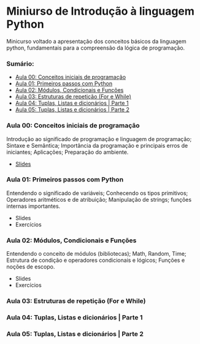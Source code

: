 # Miniurso de Introdução à linguagem Python

Minicurso voltado a apresentação dos conceitos básicos da linguagem python, fundamentais para a compreensão da lógica de programação.

### Sumário:

- [Aula 00: Conceitos iniciais de programação](#aula-00-conceitos-iniciais-de-programação)
- [Aula 01: Primeiros passos com Python](#aula-01-primeiros-passos-com-python)
- [Aula 02: Módulos, Condicionais e Funções](#aula-02-módulos-condicionais-e-funções)
- [Aula 03: Estruturas de repetição (For e While)](#aula-03-estruturas-de-repetição-for-e-while)
- [Aula 04: Tuplas, Listas e dicionários | Parte 1](#aula-04-tuplas-listas-e-dicionários--parte-1)
- [Aula 05: Tuplas, Listas e dicionários | Parte 2](#aula-05-tuplas-listas-e-dicionários--parte-2)

### Aula 00: Conceitos iniciais de programação

Introdução ao significado de programação e linguagem de programação; Sintaxe e Semântica; Importância da programação e principais erros de iniciantes; Aplicações; Preparação do ambiente.

- [Slides](Aula_0/slide.pdf)

### Aula 01: Primeiros passos com Python

Entendendo o significado de variáveis; Conhecendo os tipos primitivos; Operadores aritméticos e de atribuição; Manipulação de strings; funções internas importantes.

- Slides
- Exercícios

### Aula 02: Módulos, Condicionais e Funções

Entendendo o conceito de módulos (bibliotecas); Math, Random, Time; Estrutura de condição e operadores condicionais e lógicos; Funções e noções de escopo.

- Slides
- Exercícios

### Aula 03: Estruturas de repetição (For e While)

### Aula 04: Tuplas, Listas e dicionários | Parte 1

### Aula 05: Tuplas, Listas e dicionários | Parte 2
